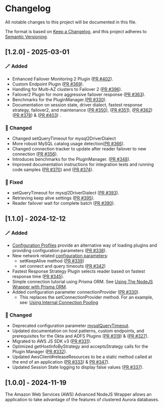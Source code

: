 # Changelog

All notable changes to this project will be documented in this file.

The format is based on [Keep a Changelog](https://keepachangelog.com/en/1.0.0/), and this project adheres to [Semantic Versioning](https://semver.org/#semantic-versioning-200).

## [1.2.0] - 2025-03-01

### :magic_wand: Added

- Enhanced Failover Monitoring 2 Plugin ([PR #402](https://github.com/aws/aws-advanced-nodejs-wrapper/pull/369)).
- Custom Endpoint Plugin ([PR #369](https://github.com/aws/aws-advanced-nodejs-wrapper/pull/369)).
- Handling for Multi-AZ clusters to Failover 2 ([PR #396](https://github.com/aws/aws-advanced-nodejs-wrapper/pull/396)).
- Failover2 Plugin for more aggressive failover response ([PR #363](https://github.com/aws/aws-advanced-nodejs-wrapper/pull/363)).
- Benchmarks for the PluginManager.([PR #330](https://github.com/aws/aws-advanced-nodejs-wrapper/pull/330)).
- Documentation on session state, driver dialect, fastest response strategy, failover2, and maintenance ([PR #350](https://github.com/aws/aws-advanced-nodejs-wrapper/pull/350)), ([PR #351](https://github.com/aws/aws-advanced-nodejs-wrapper/pull/351)), ([PR #362](https://github.com/aws/aws-advanced-nodejs-wrapper/pull/362)) ([PR #378](https://github.com/aws/aws-advanced-nodejs-wrapper/pull/378)) & ([PR #403](https://github.com/aws/aws-advanced-nodejs-wrapper/pull/403)) .

### :crab: Changed

- Changed setQueryTimeout for mysql2DriverDialect
- More robust MySQL catalog usage detection([PR #366](https://github.com/aws/aws-advanced-nodejs-wrapper/pull/366)).
- Changed connection tracker to update after reader failover to new connection ([PR #356](https://github.com/aws/aws-advanced-nodejs-wrapper/pull/356)).
- Introduces benchmarks for the PluginManager. ([PR #348](https://github.com/aws/aws-advanced-nodejs-wrapper/pull/348)).
- Improved documentation instructions for integration tests and running code samples ([PR #370](https://github.com/aws/aws-advanced-nodejs-wrapper/pull/370)) and ([PR #374](https://github.com/aws/aws-advanced-nodejs-wrapper/pull/374)).

### :bug: Fixed

- setQueryTimeout for mysql2DriverDialect ([PR #393](https://github.com/aws/aws-advanced-nodejs-wrapper/pull/393)).
- Retrieving keep alive settings ([PR #395](https://github.com/aws/aws-advanced-nodejs-wrapper/pull/395)).
- Reader failover wait for complete batch ([PR #390](https://github.com/aws/aws-advanced-nodejs-wrapper/pull/390)).

## [1.1.0] - 2024-12-12

### :magic_wand: Added

- [Configuration Profiles](./docs/using-the-nodejs-wrapper/UsingTheNodejsWrapper.md#configuration-profiles) provide an alternative way of loading plugins and providing configuration parameters ([PR #338](https://github.com/aws/aws-advanced-nodejs-wrapper/pull/338)).
- New network related [configuration parameters](./docs/using-the-nodejs-wrapper/UsingTheNodejsWrapper.md#aws-advanced-nodejs-wrapper-parameters):
  - setKeepAlive method ([PR #339](https://github.com/aws/aws-advanced-nodejs-wrapper/pull/339))
  - set connect and query timeouts ([PR #342](https://github.com/aws/aws-advanced-nodejs-wrapper/pull/342))
- Fastest Response Strategy Plugin selects reader based on fastest response time ([PR #345](https://github.com/aws/aws-advanced-nodejs-wrapper/pull/345)).
- Simple connection tutorial using Prisma ORM. See [Using The NodeJS Wrapper with Prisma ORM](./examples/prisma_example/README.md).
- Added configuration parameter connectionProvider ([PR #330](https://github.com/aws/aws-advanced-nodejs-wrapper/pull/330)).
  - This replaces the setConnectionProvider method. For an example, see: [Using Internal Connection Pooling](./docs/using-the-nodejs-wrapper/using-plugins/UsingTheReadWriteSplittingPlugin.md/#internal-connection-pooling)

### :crab: Changed

- Deprecated configuration parameter [mysqlQueryTimeout](./docs/using-the-nodejs-wrapper/UsingTheNodejsWrapper.md#aws-advanced-nodejs-wrapper-parameters).
- Updated documentation on host patterns, custom endpoints, and prerequisites for the Okta and ADFS Plugins ([PR #319](https://github.com/aws/aws-advanced-nodejs-wrapper/pull/319)) & ([PR #327](https://github.com/aws/aws-advanced-nodejs-wrapper/pull/327)).
- Migrated to AWS JS SDK v3 ([PR #331](https://github.com/aws/aws-advanced-nodejs-wrapper/pull/331)).
- Optimized getHostInfoByStrategy and acceptsStrategy calls for the Plugin Manager ([PR #332](https://github.com/aws/aws-advanced-nodejs-wrapper/pull/332)).
- Updated AwsClient#releaseResources to be a static method called at the end of an application ([PR #333](https://github.com/aws/aws-advanced-nodejs-wrapper/pull/333)) & [PR #347](https://github.com/aws/aws-advanced-nodejs-wrapper/pull/347)).
- Updated Session State logging to display false values ([PR #337](https://github.com/aws/aws-advanced-nodejs-wrapper/pull/337)).

## [1.0.0] - 2024-11-19

The Amazon Web Services (AWS) Advanced NodeJS Wrapper allows an application to take advantage of the features of clustered Aurora databases.

[0.0.1]: https://github.com/awslabs/aws-advanced-nodejs-wrapper/releases/tag/0.0.1
